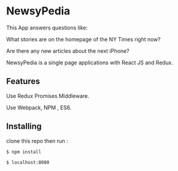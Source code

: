 # NewsyPedia

This App answers questions like:

What stories are on the homepage of the NY Times right now?

Are there any new articles about the next iPhone?

NewsyPedia is a single page applications with React JS and Redux.

## Features

Use Redux Promises Middleware.

Use Webpack, NPM , ES6.

## Installing

clone this repo then run :

```bash
$ npm install
```

```bash
$ localhost:8080
```
